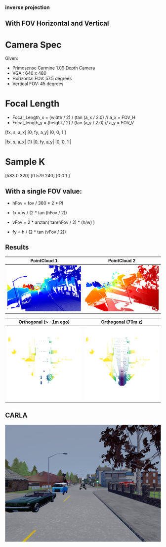 ### inverse projection

## With FOV Horizontal and Vertical

# Camera Spec
Given: 
- Primesense Carmine 1.09 Depth Camera
- VGA : 640 x 480
- Horizontal FOV: 57.5 degrees
- Vertical FOV: 45 degrees

# Focal Length
- Focal_Length_x = (width / 2) / (tan (a_x / 2.0)  // a_x = FOV_H
- Focal_length_y = (height / 2) / (tan (a_y / 2.0)  // a_y = FOV_V

[fx, s, a_x]
[0, fy, a_y]
[0, 0, 1   ]

|fx, s, a_x|                            (1)
|0, fy, a_y|
|0, 0, 1   |


# Sample K
[583 0 320]
[0 579 240]
[0 0   1  ]


## With a single FOV value:

- hFov = fov / 360 * 2 * PI
- fx = w / (2 * tan (hFov / 2))

- vFov = 2 * arctan( tan(hFov / 2) * (h/w) )
- fy = h / (2 * tan (vFov / 2))

## Results

PointCloud 1 | PointCloud 2
------------ | -------------
![cell 1](https://github.com/dparksports/inverse-projection/blob/master/pointcloud.png) | ![cell 2](https://github.com/dparksports/inverse-projection/blob/master/cloudpoint2.png)


Orthogonal (> -1m ego) | Orthogonal (70m z)
------------ | -------------
![cell 1](https://github.com/dparksports/inverse-projection/blob/master/orthogonal2.png) | ![cell 2](https://github.com/dparksports/inverse-projection/blob/master/orthogonal-no-filter.png)


CARLA 
------------ 
![cell 2](https://github.com/dparksports/inverse-projection/blob/master/rgb.png)



